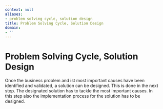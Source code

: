 ```yaml
---
context: null
aliases:
- problem solving cycle, solution design
title: Problem Solving Cycle, Solution Design
domain:
- ''
---
```


# Problem Solving Cycle, Solution Design

Once the business problem and ist most important causes have been identified and validated, a solution can be designed. This is done in the next step. The designated solution has to tackle the most important causes. In this step also the implementation process for the solution has to be designed.
